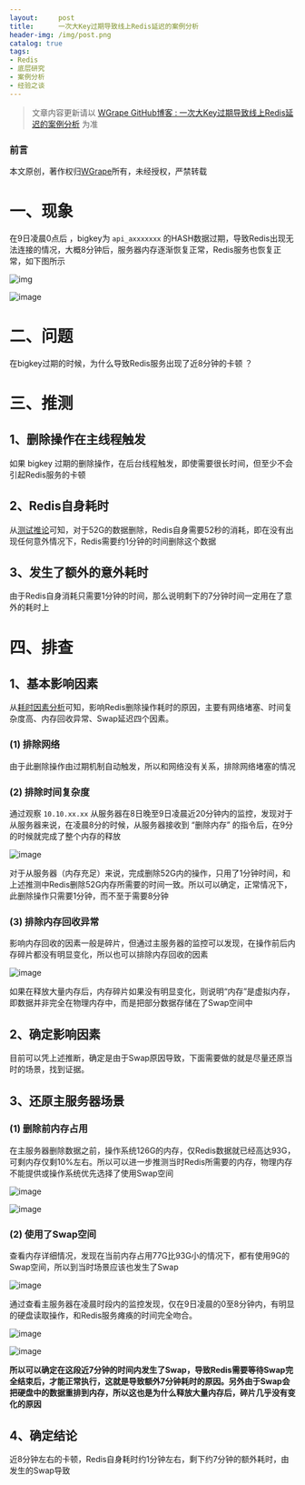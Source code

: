 ```yaml
---
layout:     post
title:      一次大Key过期导致线上Redis延迟的案例分析
header-img: /img/post.png
catalog: true
tags:
- Redis
- 底层研究
- 案例分析
- 经验之谈
---
```


> 文章内容更新请以 [WGrape GitHub博客 : 一次大Key过期导致线上Redis延迟的案例分析](https://github.com/WGrape/Blog/issues/226) 为准

### 前言
本文原创，著作权归[WGrape](https://github.com/WGrape)所有，未经授权，严禁转载

# 一、现象
在9日凌晨0点后 ，bigkey为 `api_axxxxxxx` 的HASH数据过期，导致Redis出现无法连接的情况，大概8分钟后，服务器内存逐渐恢复正常，Redis服务也恢复正常，如下图所示

![img](https://user-images.githubusercontent.com/35942268/179390571-2e376f3d-269b-4311-b215-8e2fd3aaa556.png)

![image](https://user-images.githubusercontent.com/35942268/179390357-f2cd5b2b-5fba-4527-a4cd-28fa40490b99.png)

# 二、问题
在bigkey过期的时候，为什么导致Redis服务出现了近8分钟的卡顿 ？

# 三、推测
## 1、删除操作在主线程触发
如果 bigkey 过期的删除操作，在后台线程触发，即使需要很长时间，但至少不会引起Redis服务的卡顿

## 2、Redis自身耗时
从[测试推论](https://github.com/WGrape/Blog/issues/225)可知，对于52G的数据删除，Redis自身需要52秒的消耗，即在没有出现任何意外情况下，Redis需要约1分钟的时间删除这个数据

## 3、发生了额外的意外耗时
由于Redis自身消耗只需要1分钟的时间，那么说明剩下的7分钟时间一定用在了意外的耗时上

# 四、排查

## 1、基本影响因素
从[耗时因素分析](https://github.com/WGrape/Blog/issues/225)可知，影响Redis删除操作耗时的原因，主要有网络堵塞、时间复杂度高、内存回收异常、Swap延迟四个因素。

### (1) 排除网络
由于此删除操作由过期机制自动触发，所以和网络没有关系，排除网络堵塞的情况

### (2) 排除时间复杂度
通过观察 `10.10.xx.xx` 从服务器在8日晚至9日凌晨近20分钟内的监控，发现对于从服务器来说，在凌晨8分的时候，从服务器接收到 “删除内存” 的指令后，在9分的时候就完成了整个内存的释放

![image](https://user-images.githubusercontent.com/35942268/179390406-1e66200d-d444-4033-b7ed-cefc34dd411b.png)

对于从服务器（内存充足）来说，完成删除52G内的操作，只用了1分钟时间，和上述推测中Redis删除52G内存所需要的时间一致。所以可以确定，正常情况下，此删除操作只需要1分钟，而不至于需要8分钟

### (3) 排除内存回收异常
影响内存回收的因素一般是碎片，但通过主服务器的监控可以发现，在操作前后内存碎片都没有明显变化，所以也可以排除内存回收的因素

![image](https://user-images.githubusercontent.com/35942268/179390418-f9eb1c5b-a904-4b0f-b731-0a53288a904e.png)

如果在释放大量内存后，内存碎片如果没有明显变化，则说明“内存”是虚拟内存，即数据并非完全在物理内存中，而是把部分数据存储在了Swap空间中

## 2、确定影响因素
目前可以凭上述推断，确定是由于Swap原因导致，下面需要做的就是尽量还原当时的场景，找到证据。

## 3、还原主服务器场景
### (1) 删除前内存占用
在主服务器删除数据之前，操作系统126G的内存，仅Redis数据就已经高达93G，可剩内存仅剩10%左右。所以可以进一步推测当时Redis所需要的内存，物理内存不能提供或操作系统优先选择了使用Swap空间

![image](https://user-images.githubusercontent.com/35942268/179390441-378dfe5e-6397-4d71-ade9-d2224cb5e97a.png)

![image](https://user-images.githubusercontent.com/35942268/179390444-54f9ccf9-b60a-4fd4-a86e-052ef54c73c6.png)

### (2) 使用了Swap空间
查看内存详细情况，发现在当前内存占用77G比93G小的情况下，都有使用9G的Swap空间，所以到当时场景应该也发生了Swap

![image](https://user-images.githubusercontent.com/35942268/179390453-b44ec00f-8ff8-435c-b227-c4e0733c18b9.png)

通过查看主服务器在凌晨时段内的监控发现，仅在9日凌晨的0至8分钟内，有明显的硬盘读取操作，和Redis服务瘫痪的时间完全吻合。

![image](https://user-images.githubusercontent.com/35942268/179390491-df2f2bd3-babe-4a85-8416-8c8a8601238f.png)

![image](https://user-images.githubusercontent.com/35942268/179390493-11f2aff9-e4c6-4d9a-a776-6b3ee1994bc1.png)

**所以可以确定在这段近7分钟的时间内发生了Swap，导致Redis需要等待Swap完全结束后，才能正常执行，这就是导致额外7分钟耗时的原因。另外由于Swap会把硬盘中的数据重排到内存，所以这也是为什么释放大量内存后，碎片几乎没有变化的原因**

## 4、确定结论
近8分钟左右的卡顿，Redis自身耗时约1分钟左右，剩下约7分钟的额外耗时，由发生的Swap导致
